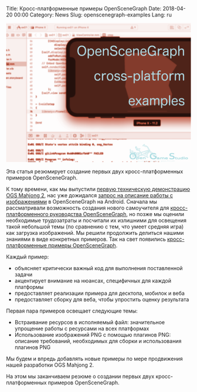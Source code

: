 Title: Кросс-платформенные примеры OpenSceneGraph
Date: 2018-04-20 00:00
Category: News
Slug: openscenegraph-examples
Lang: ru

![Screenshot][screenshot]

Эта статья резюмирует создание первых двух кросс-платформенных примеров OpenSceneGraph.

К тому времени, как мы выпустили [первую техническую демонстрацию OGS Mahjong 2][tech-demo-1], нас уже дожидался [запрос на описание работы с изображениями][android-image-issue] в OpenSceneGraph на Android. Сначала мы рассматривали возможность создания нового самоучителя для [кросс-платформенного руководства OpenSceneGraph][osgcpg], но позже мы оценили необходимые трудозатраты и посчитали их излишними для освещения такой небольшой темы (по сравнению с тем, что умеет средняя игра) как загрузка изображений. Мы решили продолжить делиться нашими знаниями в виде конкретных примеров. Так на свет появились [кросс-платформенные примеры OpenSceneGraph][osgcpe].

Каждый пример:

* объясняет критически важный код для выполнения поставленной задачи
* акцентирует внимание на нюансах, специфичных для каждой платформы
* предоставляет реализации примера для десктопа, мобилок и веба
* предоставляет сборку для веба, чтобы упростить оценку результата

Первая пара примеров освещает следующие темы:

* Встраивание ресурсов в исполняемый файл: значительное упрощение работы с ресурсами на всех платформах
* Использование изображений PNG с помощью плагинов PNG: описание требований, необходимых для сборки и использования плагинов PNG

Мы будем и впредь добавлять новые примеры по мере продвижения нашей разработки OGS Mahjong 2.

На этом мы заканчиваем резюме о создании первых двух кросс-платформенных примеров OpenSceneGraph.


[screenshot]: images/2018-04-20-openscenegraph-examples.png

[tech-demo-1]: 2018-02-16-mahjong-techdemo1-gameplay-ru.html
[android-image-issue]: https://github.com/OGStudio/openscenegraph-cross-platform-guide/issues/4
[osgcpg]: https://github.com/OGStudio/openscenegraph-cross-platform-guide
[osgcpe]: https://github.com/OGStudio/openscenegraph-cross-platform-examples

